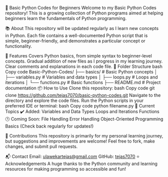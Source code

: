 🐍 Basic Python Codes for Beginners
Welcome to my Basic Python Codes repository! This is a growing collection of Python programs aimed at helping beginners learn the fundamentals of Python programming.

📚 About
This repository will be updated regularly as I learn new concepts in Python. Each file contains a well-documented Python script that is simple, beginner-friendly, and demonstrates a particular concept or functionality.

🚀 Features
Covers Python basics, from simple syntax to beginner-level concepts.
Gradual addition of new files as I progress in my learning journey.
Clear comments and explanations in each code file.
📂 Folder Structure
bash
Copy code
Basic-Python-Codes/
├── basics/                # Basic Python concepts
│   ├── variables.py       # Variables and data types
│   ├── loops.py           # Loops and iterations
│   └── functions.py       # Basic functions
├── README.md              # Project documentation
📦 How to Use
Clone this repository:
bash
Copy code
git clone https://github.com/tejas7070/basic-python-codes.git
Navigate to the directory and explore the code files.
Run the Python scripts in your preferred IDE or terminal:
bash
Copy code
python filename.py
🌱 Current Topics
✔️ Added:
Variables and Data Types
Loops and Iterations
Functions
🕒 Coming Soon:
File Handling
Error Handling
Object-Oriented Programming Basics
(Check back regularly for updates!)

🤝 Contributions
This repository is primarily for my personal learning journey, but suggestions and improvements are welcome! Feel free to fork, make changes, and submit pull requests.

📬 Contact
Email: ulawekartejas@gmail.com
GitHub: [tejas7070](https://github.com/tejas7070/)
⭐ Acknowledgements
A huge thanks to the Python community and learning resources for making programming so accessible and fun!


